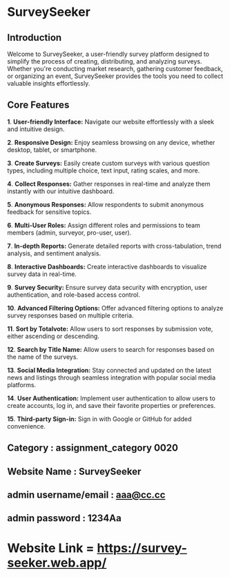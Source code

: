 #  SurveySeeker

## Introduction

Welcome to SurveySeeker, a user-friendly survey platform designed to simplify the process of creating, distributing, and analyzing surveys. Whether you're conducting market research, gathering customer feedback, or organizing an event, SurveySeeker provides the tools you need to collect valuable insights effortlessly.

## Core Features

**1**. **User-friendly Interface:**  Navigate our website effortlessly with a sleek and intuitive design.

**2**. **Responsive Design:** Enjoy seamless browsing on any device, whether desktop, tablet, or smartphone.

**3**. **Create Surveys:** Easily create custom surveys with various question types, including multiple choice, text input, rating scales, and more.

**4**. **Collect Responses:** Gather responses in real-time and analyze them instantly with our intuitive dashboard.

**5**. **Anonymous Responses:**  Allow respondents to submit anonymous feedback for sensitive topics.


**6**. **Multi-User Roles:** Assign different roles and permissions to team members (admin, surveyor, pro-user, user).


**7**. **In-depth Reports:** Generate detailed reports with cross-tabulation, trend analysis, and sentiment analysis.


**8**. **Interactive Dashboards:** Create interactive dashboards to visualize survey data in real-time.


**9**. **Survey Security:** Ensure survey data security with encryption, user authentication, and role-based access control.


**10**. **Advanced Filtering Options:** Offer advanced filtering options to analyze survey responses based on multiple criteria.


**11**. **Sort by Totalvote:** Allow users to sort responses by submission vote, either ascending or descending.

**12**. **Search by Title Name:**  Allow users to search for responses based on the name of the surveys.


**13**. **Social Media Integration:** Stay connected and updated on the latest news and listings through seamless integration with popular social media platforms.

**14**. **User Authentication:** Implement user authentication to allow users to create accounts, log in, and save their favorite properties or preferences. 

**15**. **Third-party Sign-in:**  Sign in with Google or GitHub for added convenience.




## Category : assignment_category 0020

## Website Name : SurveySeeker

##  admin username/email : aaa@cc.cc
##  admin password : 1234Aa
 


# Website Link = https://survey-seeker.web.app/